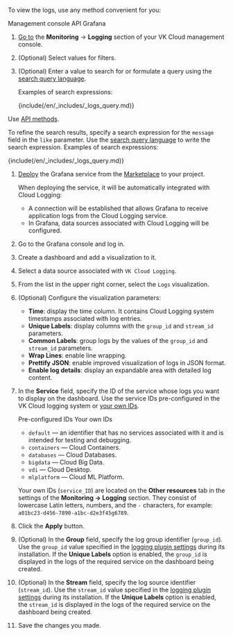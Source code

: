 To view the logs, use any method convenient for you:

<tabs>
<tablist>
<tab>Management console</tab>
<tab>API</tab>
<tab>Grafana</tab>
</tablist>
<tabpanel>

1. [Go to](https://msk.cloud.vk.com/app/en/services/monitoring/logging) the **Monitoring** → **Logging** section of your VK Cloud management console.
1. (Optional) Select values ​​for filters.
1. (Optional) Enter a value to search for or formulate a query using the [search query language](../../concepts/search-tools).

    Examples of search expressions:

      {include(/en/_includes/_logs_query.md)}

</tabpanel>
<tabpanel>

Use [API methods](/ru/tools-for-using-services/api/api-spec/logging "change-lang").

To refine the search results, specify a search expression for the `message` field in the `like` parameter. Use the [search query language](../../concepts/search-tools) to write the search expression.
Examples of search expressions:

  {include(/en/_includes/_logs_query.md)}

</tabpanel>
<tabpanel>

1. [Deploy](/en/applications-and-services/marketplace/initial-configuration/grafana-start) the Grafana service from the [Marketplace](https://msk.cloud.vk.com/app/en/services/marketplace) to your project.

    When deploying the service, it will be automatically integrated with Cloud Logging:

      - A connection will be established that allows Grafana to receive application logs from the Cloud Logging service.
      - In Grafana, data sources associated with Cloud Logging will be configured.

1. Go to the Grafana console and log in.
1. Create a dashboard and add a visualization to it.
1. Select a data source associated with `VK Cloud Logging`.
1. From the list in the upper right corner, select the `Logs` visualization.
1. (Optional) Configure the visualization parameters:

   - **Time**: display the time column. It contains Cloud Logging system timestamps associated with log entries.
   - **Unique Labels**: display columns with the `group_id` and `stream_id` parameters.
   - **Common Labels**: group logs by the values ​​of the `group_id` and `stream_id` parameters.
   - **Wrap Lines**: enable line wrapping.
   - **Prettify JSON**: enable improved visualization of logs in JSON format.
   - **Enable log details**: display an expandable area with detailed log content.

1. In the **Service** field, specify the ID of the service whose logs you want to display on the dashboard. Use the service IDs pre-configured in the VK Cloud logging system or [your own IDs](../../concepts/logging-plugin#conf_parameters).

    <tabs>
    <tablist>
    <tab>Pre-configured IDs</tab>
    <tab>Your own IDs</tab>
    </tablist>
    <tabpanel>

    - `default` — an identifier that has no services associated with it and is intended for testing and debugging.
    - `containers` — Cloud Containers.
    - `databases` — Cloud Databases.
    - `bigdata` — Cloud Big Data.
    - `vdi` — Cloud Desktop.
    - `mlplatform` — Cloud ML Platform.

    </tabpanel>
    <tabpanel>

    Your own IDs (`service_ID`) are located on the **Other resources** tab in the settings of the **Monitoring → Logging** section. They consist of lowercase Latin letters, numbers, and the `-` characters, for example: `a01bc23-d456-7890-a1bc-d2e3f45g6789`.

    </tabpanel>
    </tabs>

1. Click the **Apply** button.
1. (Optional) In the **Group** field, specify the log group identifier (`group_id`). Use the `group_id` value specified in the [logging plugin settings](../../concepts/logging-plugin#conf_parameters) during its installation. If the **Unique Labels** option is enabled, the `group_id` is displayed in the logs of the required service on the dashboard being created.
1. (Optional) In the **Stream** field, specify the log source identifier (`stream_id`). Use the `stream_id` value specified in the [logging plugin settings](../../concepts/logging-plugin#conf_parameters) during its installation. If the **Unique Labels** option is enabled, the `stream_id` is displayed in the logs of the required service on the dashboard being created.
1. Save the changes you made.

</tabpanel>
</tabs>
